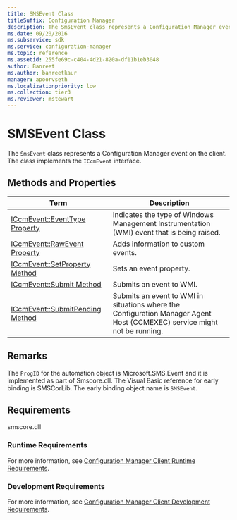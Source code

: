 ```yaml
---
title: SMSEvent Class
titleSuffix: Configuration Manager
description: The SmsEvent class represents a Configuration Manager event on the client. The class implements the ICcmEvent interface.
ms.date: 09/20/2016
ms.subservice: sdk
ms.service: configuration-manager
ms.topic: reference
ms.assetid: 255fe69c-c404-4d21-820a-df11b1eb3048
author: Banreet
ms.author: banreetkaur
manager: apoorvseth
ms.localizationpriority: low
ms.collection: tier3
ms.reviewer: mstewart
---
```

# SMSEvent Class
The `SmsEvent` class represents a Configuration Manager event on the client. The class implements the `ICcmEvent` interface.

## Methods and Properties

|Term|Description|
|----------|-----------------|
|[ICcmEvent::EventType Property](../../../../../develop/reference/core/servers/manage/iccmevent--eventtype-property.md)|Indicates the type of Windows Management Instrumentation (WMI) event that is being raised.|
|[ICcmEvent::RawEvent Property](../../../../../develop/reference/core/servers/manage/iccmevent--rawevent-property.md)|Adds information to custom events.|
|[ICcmEvent::SetProperty Method](../../../../../develop/reference/core/servers/manage/iccmevent--setproperty-method.md)|Sets an event property.|
|[ICcmEvent::Submit Method](../../../../../develop/reference/core/servers/manage/iccmevent--submit-method.md)|Submits an event to WMI.|
|[ICcmEvent::SubmitPending Method](../../../../../develop/reference/core/servers/manage/iccmevent--submitpending-method.md)|Submits an event to WMI in situations where the Configuration Manager Agent Host (CCMEXEC) service might not be running.|

## Remarks
 The `ProgID` for the automation object is Microsoft.SMS.Event and it is implemented as part of Smscore.dll. The Visual Basic reference for early binding is SMSCorLib. The early binding object name is `SMSEvent`.

## Requirements
 smscore.dll

### Runtime Requirements
 For more information, see [Configuration Manager Client Runtime Requirements](../../../../../develop/core/reqs/client-runtime-requirements.md).

### Development Requirements
 For more information, see [Configuration Manager Client Development Requirements](../../../../../develop/core/reqs/client-development-requirements.md).
